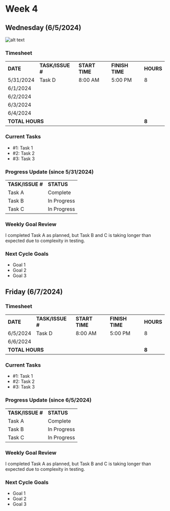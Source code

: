 
# Week 4

## Wednesday (6/5/2024)

![alt text]([http://url/to/img.png](https://github.com/UBCO-COSC499-Summer-2024/team-6-capstone-team_6ix/blob/weekly-logs/docs/weekly%20logs/Adams%20Chen/Clockify%20images/Clockify_Time_Report_Detailed_05_26_2024-06_01_2024.png))

### Timesheet
<table>
    <tr>
        <td><strong>DATE</strong>
        </td>
        <td><strong>TASK/ISSUE #</strong>
        </td>
        <td><strong>START TIME</strong>
        </td>
        <td><strong>FINISH TIME</strong>
        </td>
        <td><strong>HOURS</strong>
        </td>
    </tr>
    <tr>
        <!-- Date -->
        <td>5/31/2024 
        </td>
        <!-- Task/Issue # -->
        <td>Task D
        </td>
        <!-- Start Time -->
        <td>8:00 AM
        </td>
        <!-- End Time -->
        <td>5:00 PM
        </td>
        <!-- Hours -->
        <td>8
        </td>
    </tr>
    <tr>
        <!-- Date -->
        <td>6/1/2024 
        </td>
        <!-- Task/Issue # -->
        <td>
        </td>
        <!-- Start Time -->
        <td>
        </td>
        <!-- End Time -->
        <td>
        </td>
        <!-- Hours -->
        <td>
        </td>
    </tr>
    <tr>
        <!-- Date -->
        <td>6/2/2024 
        </td>
        <!-- Task/Issue # -->
        <td>
        </td>
        <!-- Start Time -->
        <td>
        </td>
        <!-- End Time -->
        <td>
        </td>
        <!-- Hours -->
        <td>
        </td>
    </tr>
    <tr>
        <!-- Date -->
        <td>6/3/2024 
        </td>
        <!-- Task/Issue # -->
        <td>
        </td>
        <!-- Start Time -->
        <td>
        </td>
        <!-- End Time -->
        <td>
        </td>
        <!-- Hours -->
        <td>
        </td>
    </tr>
    <tr>
        <!-- Date -->
        <td>6/4/2024 
        </td>
        <!-- Task/Issue # -->
        <td>
        </td>
        <!-- Start Time -->
        <td>
        </td>
        <!-- End Time -->
        <td>
        </td>
        <!-- Hours -->
        <td>
        </td>
    </tr>
    <tr>
        <td colspan="4">
            <strong>TOTAL HOURS</strong>
        </td>
        <!-- Total Hours -->
        <td><strong>8</strong>
        </td>
    </tr>
</table>

### Current Tasks
  * #1: Task 1
  * #2: Task 2
  * #3: Task 3

### Progress Update (since 5/31/2024)
<table>
    <tr>
        <td><strong>TASK/ISSUE #</strong>
        </td>
        <td><strong>STATUS</strong>
        </td>
    </tr>
    <tr>
        <!-- Task/Issue # -->
        <td>Task A
        </td>
        <!-- Status -->
        <td>Complete
        </td>
    </tr>
    <tr>
        <!-- Task/Issue # -->
        <td>Task B
        </td>
        <!-- Status -->
        <td>In Progress
        </td>
    </tr>
    <tr>
        <!-- Task/Issue # -->
        <td>Task C
        </td>
        <!-- Status -->
        <td>In Progress
        </td>
    </tr>
</table>

### Weekly Goal Review
I completed Task A as planned, but Task B and C is taking longer than expected due to complexity in testing. 

### Next Cycle Goals
  * Goal 1
  * Goal 2
  * Goal 3

<!--------------------------------------------------------------------------------------------------------------------------------------------------------------------------------------------->
## Friday (6/7/2024)

### Timesheet
<table>
    <tr>
        <td><strong>DATE</strong>
        </td>
        <td><strong>TASK/ISSUE #</strong>
        </td>
        <td><strong>START TIME</strong>
        </td>
        <td><strong>FINISH TIME</strong>
        </td>
        <td><strong>HOURS</strong>
        </td>
    </tr>
    <tr>
        <!-- Date -->
        <td>6/5/2024 
        </td>
        <!-- Task/Issue # -->
        <td>Task D
        </td>
        <!-- Start Time -->
        <td>8:00 AM
        </td>
        <!-- End Time -->
        <td>5:00 PM
        </td>
        <!-- Hours -->
        <td>8
        </td>
    </tr>
    <tr>
        <!-- Date -->
        <td>6/6/2024 
        </td>
        <!-- Task/Issue # -->
        <td>
        </td>
        <!-- Start Time -->
        <td>
        </td>
        <!-- End Time -->
        <td>
        </td>
        <!-- Hours -->
        <td>
        </td>
    </tr>
    <tr>
        <td colspan="4">
            <strong>TOTAL HOURS</strong>
        </td>
        <!-- Total Hours -->
        <td><strong>8</strong>
        </td>
    </tr>
</table>

### Current Tasks
  * #1: Task 1
  * #2: Task 2
  * #3: Task 3

### Progress Update (since 6/5/2024)
<table>
    <tr>
        <td><strong>TASK/ISSUE #</strong>
        </td>
        <td><strong>STATUS</strong>
        </td>
    </tr>
    <tr>
        <!-- Task/Issue # -->
        <td>Task A
        </td>
        <!-- Status -->
        <td>Complete
        </td>
    </tr>
    <tr>
        <!-- Task/Issue # -->
        <td>Task B
        </td>
        <!-- Status -->
        <td>In Progress
        </td>
    </tr>
    <tr>
        <!-- Task/Issue # -->
        <td>Task C
        </td>
        <!-- Status -->
        <td>In Progress
        </td>
    </tr>
</table>

### Weekly Goal Review
I completed Task A as planned, but Task B and C is taking longer than expected due to complexity in testing. 

### Next Cycle Goals
  * Goal 1
  * Goal 2
  * Goal 3



